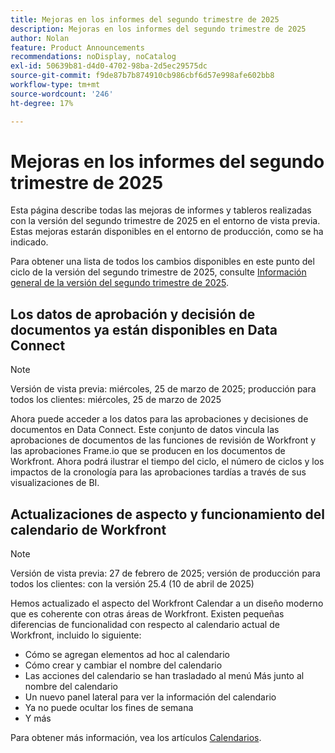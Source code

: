 ```yaml
---
title: Mejoras en los informes del segundo trimestre de 2025
description: Mejoras en los informes del segundo trimestre de 2025
author: Nolan
feature: Product Announcements
recommendations: noDisplay, noCatalog
exl-id: 50639b81-d4d0-4702-98ba-2d5ec29575dc
source-git-commit: f9de87b7b874910cb986cbf6d57e998afe602bb8
workflow-type: tm+mt
source-wordcount: '246'
ht-degree: 17%

---
```


# Mejoras en los informes del segundo trimestre de 2025

Esta página describe todas las mejoras de informes y tableros realizadas con la versión del segundo trimestre de 2025 en el entorno de vista previa. Estas mejoras estarán disponibles en el entorno de producción, como se ha indicado.

Para obtener una lista de todos los cambios disponibles en este punto del ciclo de la versión del segundo trimestre de 2025, consulte [Información general de la versión del segundo trimestre de 2025](/help/quicksilver/product-announcements/product-releases/25-q2-release-activity/25-q2-release-overview.md).

## Los datos de aprobación y decisión de documentos ya están disponibles en Data Connect

>[!NOTE]
>
>Versión de vista previa: miércoles, 25 de marzo de 2025; producción para todos los clientes: miércoles, 25 de marzo de 2025

Ahora puede acceder a los datos para las aprobaciones y decisiones de documentos en Data Connect. Este conjunto de datos vincula las aprobaciones de documentos de las funciones de revisión de Workfront y las aprobaciones Frame.io que se producen en los documentos de Workfront. Ahora podrá ilustrar el tiempo del ciclo, el número de ciclos y los impactos de la cronología para las aprobaciones tardías a través de sus visualizaciones de BI.

## Actualizaciones de aspecto y funcionamiento del calendario de Workfront

>[!NOTE]
>
>Versión de vista previa: 27 de febrero de 2025; versión de producción para todos los clientes: con la versión 25.4 (10 de abril de 2025)

Hemos actualizado el aspecto del Workfront Calendar a un diseño moderno que es coherente con otras áreas de Workfront. Existen pequeñas diferencias de funcionalidad con respecto al calendario actual de Workfront, incluido lo siguiente:

* Cómo se agregan elementos ad hoc al calendario
* Cómo crear y cambiar el nombre del calendario
* Las acciones del calendario se han trasladado al menú Más junto al nombre del calendario
* Un nuevo panel lateral para ver la información del calendario
* Ya no puede ocultar los fines de semana
* Y más

Para obtener más información, vea los artículos [Calendarios](/help/quicksilver/reports-and-dashboards/reports/calendars/calendars.md).
